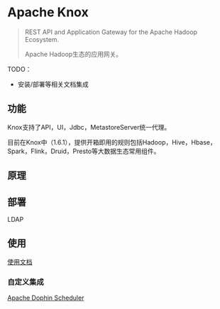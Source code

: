 # Apache Knox

> REST API and Application Gateway for the Apache Hadoop Ecosystem.
>
> Apache Hadoop生态的应用网关。



TODO：

- 安装/部署等相关文档集成

## 功能

Knox支持了API，UI，Jdbc，MetastoreServer统一代理。

目前在Knox中（1.6.1），提供开箱即用的规则包括Hadoop，Hive，Hbase，Spark，Flink，Druid，Presto等大数据生态常用组件。

## 原理







## 部署

LDAP



## 使用

[使用文档](https://knox.apache.org/books/knox-1-6-0/user-guide.html)



### 自定义集成

[Apache Dophin Scheduler](https://mp.weixin.qq.com/s/jeKuPgxYo7IOdraMa3UoWQ)

